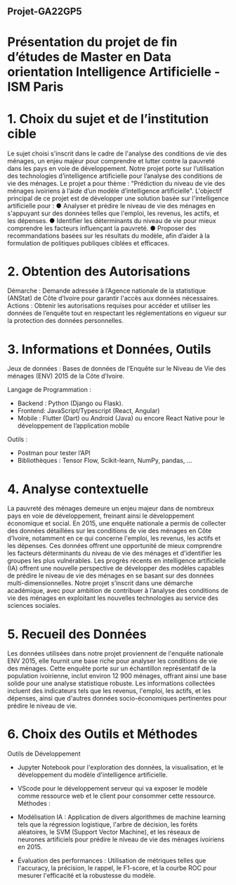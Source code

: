 ## Projet-GA22GP5
# Présentation du projet de fin d’études de Master en Data orientation Intelligence Artificielle - ISM Paris

# 1. Choix du sujet et de l’institution cible
Le sujet choisi s'inscrit dans le cadre de l'analyse des conditions de vie des
ménages, un enjeu majeur pour comprendre et lutter contre la pauvreté dans les
pays en voie de développement.
Notre projet porte sur l’utilisation des technologies d’intelligence artificielle pour
l’analyse des conditions de vie des ménages. Le projet a pour thème : "Prédiction
du niveau de vie des ménages ivoiriens à l’aide d’un modèle d’intelligence
artificielle".
L'objectif principal de ce projet est de développer une solution basée sur l'intelligence
artificielle pour :
● Analyser et prédire le niveau de vie des ménages en s'appuyant sur des
données telles que l'emploi, les revenus, les actifs, et les dépenses.
● Identifier les déterminants du niveau de vie pour mieux comprendre les
facteurs influençant la pauvreté.
● Proposer des recommandations basées sur les résultats du modèle, afin
d’aider à la formulation de politiques publiques ciblées et efficaces.

# 2. Obtention des Autorisations
Démarche : Demande adressée à l’Agence nationale de la statistique (ANStat) de
Côte d’Ivoire pour garantir l'accès aux données nécessaires.
Actions : Obtenir les autorisations requises pour accéder et utiliser les données de
l’enquête tout en respectant les réglementations en vigueur sur la protection des
données personnelles.
# 3. Informations et Données, Outils
Jeux de données : Bases de données de l’Enquête sur le Niveau de Vie des
ménages (ENV) 2015 de la Côte d’Ivoire.

Langage de Programmation :
- Backend : Python (Django ou Flask).
- Frontend: JavaScript/Typescript (React, Angular)
- Mobile : Flutter (Dart) ou Android (Java) ou encore React Native pour le
développement de l’application mobile

Outils :
- Postman pour tester l’API
- Bibliothèques : Tensor Flow, Scikit-learn, NumPy, pandas, ...
# 4. Analyse contextuelle
La pauvreté des ménages demeure un enjeu majeur dans de nombreux pays en voie
de développement, freinant ainsi le développement économique et social. En 2015,
une enquête nationale a permis de collecter des données détaillées sur les
conditions de vie des ménages en Côte d’Ivoire, notamment en ce qui concerne
l'emploi, les revenus, les actifs et les dépenses.
Ces données offrent une opportunité de mieux comprendre les facteurs déterminants
du niveau de vie des ménages et d'identifier les groupes les plus vulnérables.
Les progrès récents en intelligence artificielle (IA) offrent une nouvelle perspective de
développer des modèles capables de prédire le niveau de vie des ménages en se
basant sur des données multi-dimensionnelles.
Notre projet s’inscrit dans une démarche académique, avec pour ambition de
contribuer à l’analyse des conditions de vie des ménages en exploitant les nouvelles
technologies au service des sciences sociales.
# 5. Recueil des Données
Les données utilisées dans notre projet proviennent de l'enquête nationale ENV
2015, elle fournit une base riche pour analyser les conditions de vie des ménages.
Cette enquête porte sur un échantillon représentatif de la population ivoirienne, inclut
environ 12 900 ménages, offrant ainsi une base solide pour une analyse statistique
robuste.
Les informations collectées incluent des indicateurs tels que les revenus, l'emploi, les
actifs, et les dépenses, ainsi que d'autres données socio-économiques pertinentes
pour prédire le niveau de vie.
# 6. Choix des Outils et Méthodes
Outils de Développement
- Jupyter Notebook pour l'exploration des données, la visualisation, et le
développement du modèle d'intelligence artificielle.
- VScode pour le développement serveur qui va exposer le modèle comme
ressource web et le client pour consommer cette ressource.
Méthodes :
- Modélisation IA : Application de divers algorithmes de machine learning tels
que la régression logistique, l'arbre de décision, les forêts aléatoires, le SVM
(Support Vector Machine), et les réseaux de neurones artificiels pour prédire
le niveau de vie des ménages ivoiriens en 2015.

- Évaluation des performances : Utilisation de métriques telles que l'accuracy, la
précision, le rappel, le F1-score, et la courbe ROC pour mesurer l'efficacité et la
robustesse du modèle.
 
